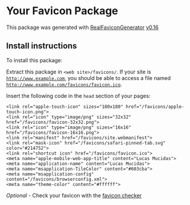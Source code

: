 # Your Favicon Package

This package was generated with [RealFaviconGenerator](https://realfavicongenerator.net/) [v0.16](https://realfavicongenerator.net/change_log#v0.16)

## Install instructions

To install this package:

Extract this package in <code>&lt;web site&gt;/favicons/</code>. If your site is <code>http://www.example.com</code>, you should be able to access a file named <code>http://www.example.com/favicons/favicon.ico</code>.

Insert the following code in the `head` section of your pages:

    <link rel="apple-touch-icon" sizes="180x180" href="/favicons/apple-touch-icon.png">
    <link rel="icon" type="image/png" sizes="32x32" href="/favicons/favicon-32x32.png">
    <link rel="icon" type="image/png" sizes="16x16" href="/favicons/favicon-16x16.png">
    <link rel="manifest" href="/favicons/site.webmanifest">
    <link rel="mask-icon" href="/favicons/safari-pinned-tab.svg" color="#214752">
    <link rel="shortcut icon" href="/favicons/favicon.ico">
    <meta name="apple-mobile-web-app-title" content="Lucas Mucidas">
    <meta name="application-name" content="Lucas Mucidas">
    <meta name="msapplication-TileColor" content="#603cba">
    <meta name="msapplication-config" content="/favicons/browserconfig.xml">
    <meta name="theme-color" content="#ffffff">

*Optional* - Check your favicon with the [favicon checker](https://realfavicongenerator.net/favicon_checker)